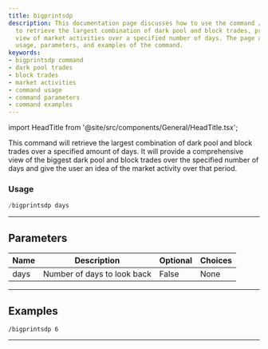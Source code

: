 ```yaml
---
title: bigprintsdp
description: This documentation page discusses how to use the command /bigprintsdp
  to retrieve the largest combination of dark pool and block trades, providing a comprehensive
  view of market activities over a specified number of days. The page also covers
  usage, parameters, and examples of the command.
keywords:
- bigprintsdp command
- dark pool trades
- block trades
- market activities
- command usage
- command parameters
- command examples
---
```


import HeadTitle from '@site/src/components/General/HeadTitle.tsx';

<HeadTitle title="bigprintsdp - Darkpool - Telegram - Reference | OpenBB Bot Docs" />

This command will retrieve the largest combination of dark pool and block trades over a specified amount of days. It will provide a comprehensive view of the biggest dark pool and block trades over the specified number of days and give the user an idea of the market activity over that period.

### Usage

```python wordwrap
/bigprintsdp days
```

---

## Parameters

| Name | Description | Optional | Choices |
| ---- | ----------- | -------- | ------- |
| days | Number of days to look back | False | None |


---

## Examples

```
/bigprintsdp 6
```

---
